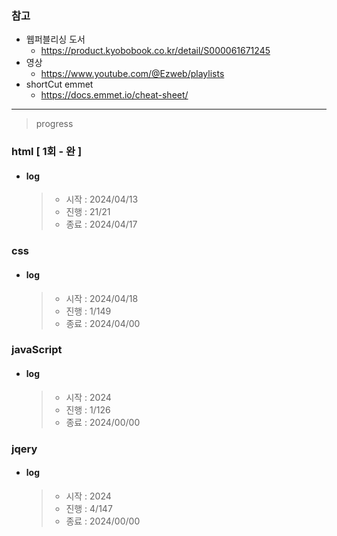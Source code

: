 ### 참고

- 웹퍼블리싱 도서
  - https://product.kyobobook.co.kr/detail/S000061671245
- 영상
  - https://www.youtube.com/@Ezweb/playlists
- shortCut emmet
  - https://docs.emmet.io/cheat-sheet/

---

> progress

### html [ 1회 - 완 ]

- #### log

  > - 시작 : 2024/04/13
  > - 진행 : 21/21
  > - 종료 : 2024/04/17

### css

- #### log
  > - 시작 : 2024/04/18
  > - 진행 : 1/149
  > - 종료 : 2024/04/00

### javaScript

- #### log
  > - 시작 : 2024
  > - 진행 : 1/126
  > - 종료 : 2024/00/00

### jqery

- #### log
  > - 시작 : 2024
  > - 진행 : 4/147
  > - 종료 : 2024/00/00
